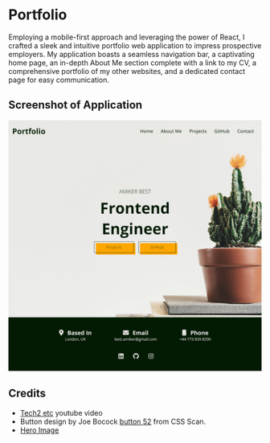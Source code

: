 # Portfolio

Employing a mobile-first approach and leveraging the power of React, I crafted a sleek and intuitive portfolio web application to impress prospective employers. My application boasts a seamless navigation bar, a captivating home page, an in-depth About Me section complete with a link to my CV, a comprehensive portfolio of my other websites, and a dedicated contact page for easy communication.

## Screenshot of Application

![alt text](./public/images/Screenshot.png)

## Credits 

- [Tech2 etc](https://www.youtube.com/watch?v=0h2b4ftbZcU&t=321s) youtube video
- Button design by Joe Bocock [button 52](https://getcssscan.com/css-buttons-examples) from CSS Scan.
- [Hero Image](https://www.pexels.com/photo/green-cactus-plant-on-pot-403571/)

